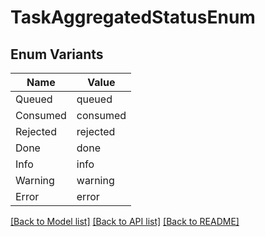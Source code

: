 # TaskAggregatedStatusEnum

## Enum Variants

| Name | Value |
|---- | -----|
| Queued | queued |
| Consumed | consumed |
| Rejected | rejected |
| Done | done |
| Info | info |
| Warning | warning |
| Error | error |


[[Back to Model list]](../README.md#documentation-for-models) [[Back to API list]](../README.md#documentation-for-api-endpoints) [[Back to README]](../README.md)


